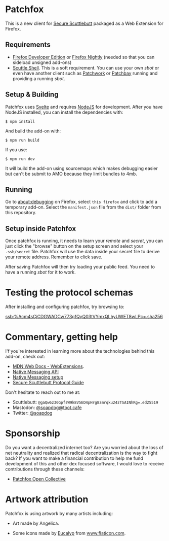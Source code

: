 # Patchfox
This is a new client for [Secure Scuttlebutt](http://scuttlebutt.nz) packaged as a Web Extension for Firefox.

## Requirements

* [Firefox Developer Edition](https://www.mozilla.org/en-US/firefox/developer/) or [Firefox Nightly](https://www.mozilla.org/en-US/firefox/nightly/) (needed so that you can sideload unsigned add-ons)
* [Scuttle Shell](https://github.com/ssbc/scuttle-shell). This is a soft requirement. You can use your own _sbot_ or even have another client such as [Patchwork](http://github.com/ssbc/patchwork) or [Patchbay](http://github.com/ssbc/patchbay) running and providing a running _sbot_. 


## Setup & Building

Patchfox uses [Svelte](https://svelte.technology) and requires [NodeJS](https://nodejs.org) for development. After you have NodeJS installed, you can install the dependencies with:

```
$ npm install
```

And build the add-on with:

```
$ npm run build
```

If you use:

```
$ npm run dev
```

It will build the add-on using sourcemaps which makes debugging easier but can't be submit to AMO because they limit bundles to 4mb.

## Running

Go to [about:debugging](about:debugging) on Firefox, select `this firefox` and click to add a temporary add-on. Select the `manifest.json` file from the `dist/` folder from this repository.

## Setup inside Patchfox

Once patchfox is running, it needs to learn your _remote_ and _secret_, you can just click the "browse" button on the setup screen and select your `.ssb/secret` file. Patchfox will use the data inside your secret file to derive your remote address. Remember to click save. 

After saving Patchfox will then try loading your public feed. You need to have a running _sbot_ for it to work.

# Testing the protocol schemas

After installing and configuring patchfox, try browsing to:

[ssb:%Acm4sCjCDGWADCw773gfQyQ03tVYmxQLhyUWET8wLPc=.sha256](ssb:%Acm4sCjCDGWADCw773gfQyQ03tVYmxQLhyUWET8wLPc=.sha256)

# Commentary, getting help

I'f you're interested in learning more about the technologies behind this add-on, check out:

* [MDN Web Docs - WebExtensions](https://developer.mozilla.org/en-US/Add-ons/WebExtensions/).
* [Native Messaging API](https://developer.mozilla.org/en-US/Add-ons/WebExtensions/Native_messaging)
* [Native Messaging setup](https://developer.mozilla.org/en-US/Add-ons/WebExtensions/Native_messaging#Setup)
* [Secure Scuttlebutt Protocol Guide](https://ssbc.github.io/scuttlebutt-protocol-guide/)

Don't hesitate to reach out to me at:

* Scuttlebutt: `@gaQw6z30GpfsW9k8V5ED4pHrg8zmrqku24zTSAINhRg=.ed25519`
* Mastodon: [@soapdog@toot.cafe](https://toot.cafe/@soapdog)
* Twitter: [@soapdog](http://twitter.com/soapdog/)

# Sponsorship

Do you want a decentralized internet too? Are you worried about the loss of net neutrality and realized that radical decentralization is the way to fight back? If you want to make a financial contribution to help me fund development of this and other dex focused software, I would love to receive contributions through these channels:

* [Patchfox Open Collective](https://opencollective.com/patchfox)


# Artwork attribution

Patchfox is using artwork by many artists including:

* Art made by Angelica. 

* Some icons made by <a href="https://www.flaticon.com/authors/eucalyp" title="Eucalyp">Eucalyp</a> from <a href="https://www.flaticon.com/" title="Flaticon">www.flaticon.com</a>.
